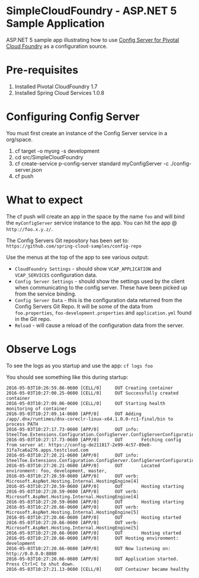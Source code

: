 # SimpleCloudFoundry - ASP.NET 5 Sample Application 
ASP.NET 5 sample app illustrating how to use [Config Server for Pivotal Cloud Foundry](http://docs.pivotal.io/spring-cloud-services/config-server/) as a configuration source.

# Pre-requisites
1. Installed Pivotal CloudFoundry 1.7
2. Installed Spring Cloud Services 1.0.8

# Configuring Config Server
You must first create an instance of the Config Server service in a org/space.
1. cf target -o myorg -s development
2. cd src/SimpleCloudFoundry
3. cf create-service p-config-server standard myConfigServer -c ./config-server.json
4. cf push

# What to expect
The cf push will create an app in the space by the name `foo` and will bind the `myConfigServer` service instance to the app. You can hit the app @ `http://foo.x.y.z/`.

The Config Servers Git repository has been set to: `https://github.com/spring-cloud-samples/config-repo`

Use the menus at the top of the app to see various output:

* `CloudFoundry Settings` - should show `VCAP_APPLICATION` and `VCAP_SERVICES` configuration data.
* `Config Server Settings` - should show the settings used by the client when communicating to the config server.  These have been picked up from the service binding.
* `Config Server Data` - this is the configuration data returned from the Config Servers Git Repo. It will be some of the data from `foo.properties`, `foo-development.properties` and `application.yml` found in the Git repo.
* `Reload` - will cause a reload of the configuration data from the server.

# Observe Logs
To see the logs as you startup and use the app: `cf logs foo`

You should see something like this during startup:
```
2016-05-03T10:26:59.86-0600 [CELL/0]     OUT Creating container
2016-05-03T10:27:00.25-0600 [CELL/0]     OUT Successfully created container
2016-05-03T10:27:09.06-0600 [CELL/0]     OUT Starting health monitoring of container
2016-05-03T10:27:09.14-0600 [APP/0]      OUT Adding /app/.dnx/runtimes/dnx-coreclr-linux-x64.1.0.0-rc1-final/bin to process PATH
2016-05-03T10:27:17.73-0600 [APP/0]      OUT info: SteelToe.Extensions.Configuration.ConfigServer.ConfigServerConfigurationProvider[0]
2016-05-03T10:27:17.73-0600 [APP/0]      OUT       Fetching config from server at: https://config-de211817-2e99-4c57-89e8-31fa7ca6a276.apps.testcloud.com
2016-05-03T10:27:20.21-0600 [APP/0]      OUT info: SteelToe.Extensions.Configuration.ConfigServer.ConfigServerConfigurationProvider[0]
2016-05-03T10:27:20.21-0600 [APP/0]      OUT       Located environment: foo, development, master, 
2016-05-03T10:27:20.59-0600 [APP/0]      OUT verb: Microsoft.AspNet.Hosting.Internal.HostingEngine[4]
2016-05-03T10:27:20.59-0600 [APP/0]      OUT       Hosting starting
2016-05-03T10:27:20.59-0600 [APP/0]      OUT verb: Microsoft.AspNet.Hosting.Internal.HostingEngine[4]
2016-05-03T10:27:20.59-0600 [APP/0]      OUT       Hosting starting
2016-05-03T10:27:20.66-0600 [APP/0]      OUT verb: Microsoft.AspNet.Hosting.Internal.HostingEngine[5]
2016-05-03T10:27:20.66-0600 [APP/0]      OUT       Hosting started
2016-05-03T10:27:20.66-0600 [APP/0]      OUT verb: Microsoft.AspNet.Hosting.Internal.HostingEngine[5]
2016-05-03T10:27:20.66-0600 [APP/0]      OUT       Hosting started
2016-05-03T10:27:20.66-0600 [APP/0]      OUT Hosting environment: development
2016-05-03T10:27:20.66-0600 [APP/0]      OUT Now listening on: http://0.0.0.0:8080
2016-05-03T10:27:20.66-0600 [APP/0]      OUT Application started. Press Ctrl+C to shut down.
2016-05-03T10:27:21.13-0600 [CELL/0]     OUT Container became healthy

```

